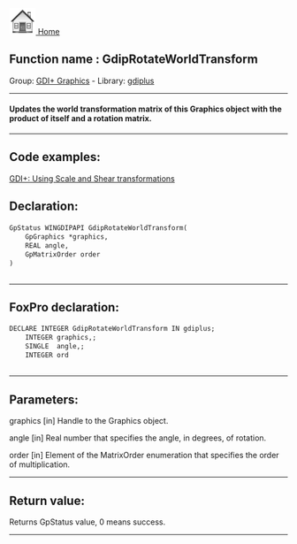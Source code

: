 [<img src="../../images/home.png"> Home ](https://github.com/VFPX/Win32API)  

## Function name : GdipRotateWorldTransform
Group: [GDI+ Graphics](../../functions_group.md#GDIplus_Graphics)  -  Library: [gdiplus](../../libraries.md#gdiplus)  
***  


#### Updates the world transformation matrix of this Graphics object with the product of itself and a rotation matrix.

***  


## Code examples:
[GDI+: Using Scale and Shear transformations](../../samples/sample_479.md)  

## Declaration:
```foxpro  
GpStatus WINGDIPAPI GdipRotateWorldTransform(
	GpGraphics *graphics,
	REAL angle,
	GpMatrixOrder order
)
  
```  
***  


## FoxPro declaration:
```foxpro  
DECLARE INTEGER GdipRotateWorldTransform IN gdiplus;
	INTEGER graphics,;
	SINGLE  angle,;
	INTEGER ord
  
```  
***  


## Parameters:
graphics
[in] Handle to the Graphics object.

angle
[in] Real number that specifies the angle, in degrees, of rotation. 

order
[in] Element of the MatrixOrder enumeration that specifies the order of multiplication.   
***  


## Return value:
Returns GpStatus value, 0 means success.  
***  

